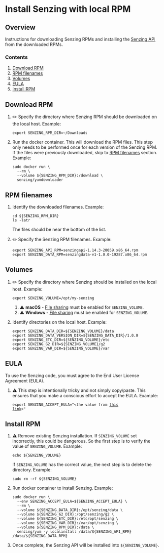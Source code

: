 # Install Senzing with local RPM

## Overview

Instructions for downloading Senzing RPMs and installing the
[Senzing API](../WHATIS/senzing-api.md)
from the downloaded RPMs.

### Contents

1. [Download RPM](#download-rpm)
1. [RPM filenames](#rpm-filenames)
1. [Volumes](#volumes)
1. [EULA](#eula)
1. [Install RPM](#install-rpm)

## Download RPM

1. :pencil2: Specify the directory where Senzing RPM should be downloaded on the local host.
   Example:

    ```console
    export SENZING_RPM_DIR=~/Downloads
    ```

1. Run the docker container.
   This will download the RPM files.
   This step only needs to be performed once
   for each version of the Senzing RPM.
   If the files were previously downloaded, skip to
   [RPM filenames](#rpm-filenames) section.
   Example:

    ```console
    sudo docker run \
      --rm \
      --volume ${SENZING_RPM_DIR}:/download \
      senzing/yumdownloader
    ```

## RPM filenames

1. Identify the downloaded filenames.
   Example:

    ```console
    cd ${SENZING_RPM_DIR}
    ls -latr
    ```

   The files should be near the bottom of the list.

1. :pencil2: Specify the Senzing RPM filenames.
   Example:

    ```console
    export SENZING_API_RPM=senzingapi-1.14.3-20059.x86_64.rpm
    export SENZING_DATA_RPM=senzingdata-v1-1.0.0-19287.x86_64.rpm
    ```

## Volumes

1. :pencil2: Specify the directory where Senzing should be installed on the local host.
   Example:

    ```console
    export SENZING_VOLUME=/opt/my-senzing
    ```

    1. :warning:
       **macOS** - [File sharing](https://github.com/Senzing/knowledge-base/blob/master/HOWTO/share-directories-with-docker.md#macos)
       must be enabled for `SENZING_VOLUME`.
    1. :warning:
       **Windows** - [File sharing](https://github.com/Senzing/knowledge-base/blob/master/HOWTO/share-directories-with-docker.md#windows)
       must be enabled for `SENZING_VOLUME`.

1. Identify directories on the local host.
   Example:

    ```console
    export SENZING_DATA_DIR=${SENZING_VOLUME}/data
    export SENZING_DATA_VERSION_DIR=${SENZING_DATA_DIR}/1.0.0
    export SENZING_ETC_DIR=${SENZING_VOLUME}/etc
    export SENZING_G2_DIR=${SENZING_VOLUME}/g2
    export SENZING_VAR_DIR=${SENZING_VOLUME}/var
    ```

## EULA

To use the Senzing code, you must agree to the End User License Agreement (EULA).

1. :warning: This step is intentionally tricky and not simply copy/paste.
   This ensures that you make a conscious effort to accept the EULA.
   Example:

    <code>export SENZING_ACCEPT_EULA="&lt;the value from [this link](https://github.com/Senzing/knowledge-base/blob/master/lists/environment-variables.md#senzing_accept_eula)&gt;"</code>

## Install RPM

1. :warning: Remove existing Senzing installation.
   If `SENZING_VOLUME` set incorrectly, this could be dangerous.
   So the first step is to verify the value of `SENZING_VOLUME`.
   Example:

    ```console
    echo ${SENZING_VOLUME}
    ```

   If `SENZING_VOLUME` has the correct value,
   the next step is to delete the directory.
   Example:

    ```console
    sudo rm -rf ${SENZING_VOLUME}
    ```

1. Run docker container to install Senzing.
   Example:

    ```console
    sudo docker run \
      --env SENZING_ACCEPT_EULA=${SENZING_ACCEPT_EULA} \
      --rm \
      --volume ${SENZING_DATA_DIR}:/opt/senzing/data \
      --volume ${SENZING_G2_DIR}:/opt/senzing/g2 \
      --volume ${SENZING_ETC_DIR}:/etc/opt/senzing \
      --volume ${SENZING_VAR_DIR}:/var/opt/senzing \
      --volume ${SENZING_RPM_DIR}:/data \
      senzing/yum -y localinstall /data/${SENZING_API_RPM} /data/${SENZING_DATA_RPM}
    ```

1. Once complete, the Senzing API will be installed into `${SENZING_VOLUME}`.

